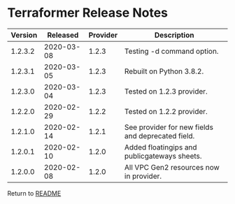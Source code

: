 # Terraformer Release Notes

| Version | Released | Provider | Description |
| --- | --- | --- | --- |
| 1.2.3.2 | 2020-03-08 | 1.2.3 | Testing -d command option. |
| 1.2.3.1 | 2020-03-05 | 1.2.3 | Rebuilt on Python 3.8.2. |
| 1.2.3.0 | 2020-03-04 | 1.2.3 | Tested on 1.2.3 provider. |
| 1.2.2.0 | 2020-02-29 | 1.2.2 | Tested on 1.2.2 provider. |
| 1.2.1.0 | 2020-02-14 | 1.2.1 | See provider for new fields and deprecated field. |
| 1.2.0.1 | 2020-02-10 | 1.2.0 | Added floatingips and publicgateways sheets. |
| 1.2.0.0 | 2020-02-08 | 1.2.0 | All VPC Gen2 resources now in provider. |

Return to [README](/README.md)
